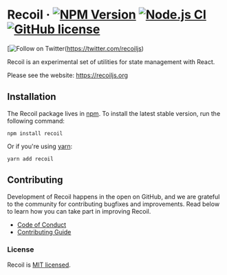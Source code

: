 # Recoil &middot; [![NPM Version](https://img.shields.io/npm/v/recoil)](https://www.npmjs.com/package/recoil) [![Node.js CI](https://github.com/facebookexperimental/Recoil/workflows/Node.js%20CI/badge.svg)](https://github.com/facebookexperimental/Recoil/actions) [![GitHub license](https://img.shields.io/badge/license-MIT-blue.svg)](https://github.com/facebookexperimental/Recoil/blob/master/LICENSE)
[![Follow on Twitter](https://img.shields.io/twitter/follow/recoiljs?label=Follow%20Recoil&style=social)(https://twitter.com/recoiljs)

Recoil is an experimental set of utilities for state management with React.

Please see the website: https://recoiljs.org

## Installation

The Recoil package lives in [npm](https://www.npmjs.com/get-npm). To install the latest stable version, run the following command:

```shell
npm install recoil
```

Or if you're using [yarn](https://classic.yarnpkg.com/en/docs/install/):

```shell
yarn add recoil
```

## Contributing

Development of Recoil happens in the open on GitHub, and we are grateful to the community for contributing bugfixes and improvements. Read below to learn how you can take part in improving Recoil.

- [Code of Conduct](./CODE_OF_CONDUCT.md)
- [Contributing Guide](./CONTRIBUTING.md)

### License

Recoil is [MIT licensed](./LICENSE).
